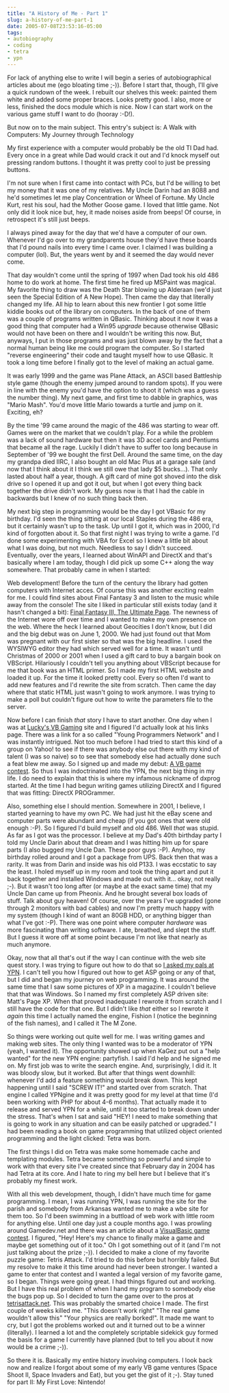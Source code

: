```yaml
---
title: "A History of Me - Part 1"
slug: a-history-of-me-part-1
date: 2005-07-08T23:53:16-05:00
tags:
- autobiography
- coding
- tetra
- ypn
---
```

For lack of anything else to write I will begin a series of autobiographical articles about me (ego bloating time ;-)). Before I start that, though, I'll give a quick rundown of the week. I rebuilt our shelves this week: painted them white and added some proper braces. Looks pretty good. I also, more or less, finished the docs module which is nice. Now I can start work on the various game stuff I want to do (hooray :-D!).

But now on to the main subject. This entry's subject is: A Walk with Computers: My Journey through Technology

My first experience with a computer would probably be the old TI Dad had. Every once in a great while Dad would crack it out and I'd knock myself out pressing random buttons. I thought it was pretty cool to just be pressing buttons. 

I'm not sure when I first came into contact with PCs, but I'd be willing to bet my money that it was one of my relatives. My Uncle Darin had an 8088 and he'd sometimes let me play Concentration or Wheel of Fortune. My Uncle Kurt, rest his soul, had the Mother Goose game. I loved that little game. Not only did it look nice but, hey, it made noises aside from beeps! Of course, in retrospect it's still just beeps.

I always pined away for the day that we'd have a computer of our own. Whenever I'd go over to my grandparents house they'd have these boards that I'd pound nails into every time I came over. I claimed I was building a computer (lol). But, the years went by and it seemed the day would never come.

That day wouldn't come until the spring of 1997 when Dad took his old 486 home to do work at home. The first time he fired up MSPaint was magical. My favorite thing to draw was the Death Star blowing up Alderaan (we'd just seen the Special Edition of A New Hope). Then came the day that literally changed my life. All hip to learn about this new frontier I got some little kiddie books out of the library on computers. In the back of one of them was a couple of programs written in QBasic. Thinking about it now it was a good thing that computer had a Win95 _upgrade_ because otherwise QBasic would not have been on there and I wouldn't be writing this now. But, anyways, I put in those programs and was just blown away by the fact that a normal human being like me could program the computer. So I started "reverse engineering" their code and taught myself how to use QBasic. It took a long time before I finally got to the level of making an actual game. 

It was early 1999 and the game was Plane Attack, an ASCII based Battleship style game (though the enemy jumped around to random spots). If you were in line with the enemy you'd have the option to shoot it (which was a guess the number thing). My next game, and first time to dabble in graphics, was "Mario Mash". You'd move little Mario towards a turtle and jump on it. Exciting, eh?

By the time '99 came around the magic of the 486 was starting to wear off. Games were on the market that we couldn't play. For a while the problem was a lack of sound hardware but then it was 3D accel cards and Pentiums that became all the rage. Luckily I didn't have to suffer too long because in September of '99 we bought the first Dell. Around the same time, on the day my grandpa died IIRC, I also bought an old Mac Plus at a garage sale (and now that I think about it I think we still owe that lady $5 bucks...). That only lasted about half a year, though. A gift card of mine got shoved into the disk drive so I opened it up and got it out, but when I got every thing back together the drive didn't work. My guess now is that I had the cable in backwards but I knew of no such thing back then.

My next big step in programming would be the day I got VBasic for my birthday. I'd seen the thing sitting at our local Staples during the 486 era, but it certainly wasn't up to the task. Up until I got it, which was in 2000, I'd kind of forgotten about it. So that first night I was trying to write a game. I'd  done some experimenting with VBA for Excel so I knew a little bit about what I was doing, but not much. Needless to say I didn't succeed. Eventually, over the years, I learned about WinAPI and DirectX and that's basically where I am today, though I did pick up some C++ along the way somewhere. That probably came in when I started:

Web development! Before the turn of the century the library had gotten computers with Internet acces. Of course this was another exciting realm for me. I could find sites about Final Fantasy 3 and listen to the music while away from the console! The site I liked in particular still exists today (and it hasn't changed a bit): [Final Fantasy III, The Ultimate Page](http://discover-net.net/~jasonds/). The newness of the Internet wore off over time and I wanted to make my own presence on the web. Where the heck I learned about Geocities I don't know, but I did and the big debut was on June 1, 2000. We had just found out that Mom was pregnant with our first sister so that was the big headline. I used the WYSIWYG editor they had which served well for a time. It wasn't until Christmas of 2000 or 2001 when I used a gift card to buy a bargain book on VBScript. Hilariously I couldn't tell you anything about VBScript because for me that book was an HTML primer. So I made my first HTML website and loaded it up. For the time it looked pretty cool. Every so often I'd want to add new features and I'd rewrite the site from scratch. Then came the day where that static HTML just wasn't going to work anymore. I was trying to make a poll but couldn't figure out how to write the parameters file to the server.

Now before I can finish _that_ story I have to start another. One day when I was at [Lucky's VB Gaming](http://www.rookscape.com/vbgaming/) site and I figured I'd actually look at his links page. There was a link for a so called "Young Programmers Network" and I was instantly intrigued. Not too much before I had tried to start this kind of a group on Yahoo! to see if there was anybody else out there with my kind of talent (I was so naive) so to see that somebody else had actually done such a feat blew me away. So I signed up and made my debut: [A VB game contest](http://www.dxprog.com/ypn/topic/visual-basic-game-programming-contest.html). So thus I was indoctrinated into the YPN, the next big thing in my life. I do need to explain that this is where my infamous nickname of dxprog started. At the time I had begun writing games utilizing DirectX and I figured that was fitting: DirectX PROGrammer.

Also, something else I should mention. Somewhere in 2001, I believe, I started yearning to have my own PC. We had just hit the eBay scene and computer parts were abundant and cheap (if you got ones that were old enough :-P). So I figured I'd build myself and old 486. Well _that_ was stupid. As far as I got was the processor. I believe at my Dad's 40th birthday party I told my Uncle Darin about that dream and I was hitting him up for spare parts (I also bugged my Uncle Dan. These poor guys :-P). Anyhoo, my birthday rolled around and I got a package from UPS. Back then that was a rarity. It was from Darin and inside was his old P133. I was eccstatic to say the least. I holed myself up in my room and took the thing apart and put it back together and installed Windows and made out with it... okay, not really ;-). But it wasn't too long after (or maybe at the exact same time) that my Uncle Dan came up from Pheonix. And he brought several box loads of stuff. Talk about guy heaven! Of course, over the years I've upgraded (gone through 2 monitors with bad cables) and now I'm pretty much happy with my system (though I kind of want an 80GB HDD, or anything bigger than what I've got :-P). There was one point where computer _hardware_ was more fascinating than writing software. I ate, breathed, and slept the stuff. But I guess it wore off at some point because I'm not like that nearly as much anymore.

Okay, now that all that's out if the way I can continue with the web site quest story. I was trying to figure out how to do that so [I asked my pals at YPN](http://www.dxprog.com/ypn/topic/web-file-io.html). I can't tell you how I figured out how to get ASP going or any of that, but I did and began my journey on web programming. It was around the same time that I saw some pictures of XP in a magazine. I couldn't believe that that was Windows. So I named my first completely ASP driven site: Matt's Page XP. When that proved inadequate I rewrote it from scratch and I still have the code for that one. But I didn't like _that_ either so I rewrote it _again_ this time I actually named the engine, Fishion I (notice the beginning of the fish names), and I called it The M Zone.

So things were working out quite well for me. I was writing games and making web sites. The only thing I wanted was to be a moderator of YPN (yeah, I wanted it). The opportunity showed up when KaGez put out a "help wanted" for the new YPN engine: partyfish. I said I'd help and he signed me on. My first job was to write the search engine. And, surprisingly, I did it. It was bloody slow, but it worked. But after that things went downhill: whenever I'd add a feature something would break down. This kept happening until I said "SCREW IT!" and started over from scratch. That engine I called YPNgine and it was pretty good for my level at that time (I'd been working with PHP for about 4-6 months). That actually made it to release and served YPN for a while, until it too started to break down under the stress. That's when I sat and said "HEY! I need to make something that is going to work in any situation and can be easily patched or upgraded." I had been reading a book on game programming that utilized object oriented programming and the light clicked: Tetra was born.

The first things I did on Tetra was make some homemade cache and templating modules. Tetra became something so powerful and simple to work with that every site I've created since that February day in 2004 has had Tetra at its core. And I hate to ring my bell here but I believe that it's probably my finest work.

With all this web development, though, I didn't have much time for game programming. I mean, I was running YPN, I was running the site for the parish and somebody from Arkansas wanted me to make a wbe site for them too. So I'd been swimming in a buttload of web work with little room for anything else. Until one day just a couple months ago. I was prowling around Gamedev.net and there was an article about a [VisualBasic game contest](http://contest.createdbyx.com). I figured, "Hey! Here's my chance to finally make a game and maybe get something out of it too." Oh I got something out of it (and I'm not just talking about the prize ;-)). I decided to make a clone of my favorite puzzle game: Tetris Attack. I'd tried to do this before but horribly failed. But my resolve to make it this time around had never been stronger. I wanted a game to enter that contest and I wanted a legal version of my favorite game, so I began. Things were going great. I had things figured out and working. But I have this real problem of when I hand my program to somebody else the bugs pop up. So I decided to turn the game over to the pros at [tetrisattack.net](http://www.tetrisattack.net). This was probably the smarted choice I made. The first couple of weeks killed me. "This doesn't work right" "The real game wouldn't allow this" "Your physics are really borked!". It made me want to cry, but I got the problems worked out and it turned out to be a winner (literally). I learned a lot and the completely scriptable sidekick guy formed the basis for a game I currently have planned (but to tell you about it now would be a crime ;-)).

So there it is. Basically my entire history involving computers. I look back now and realize I forgot about some of my early VB game ventures (Space Shoot II, Space Invaders and Eat), but you get the gist of it ;-). Stay tuned for part II: My First Love: Nintendo!
